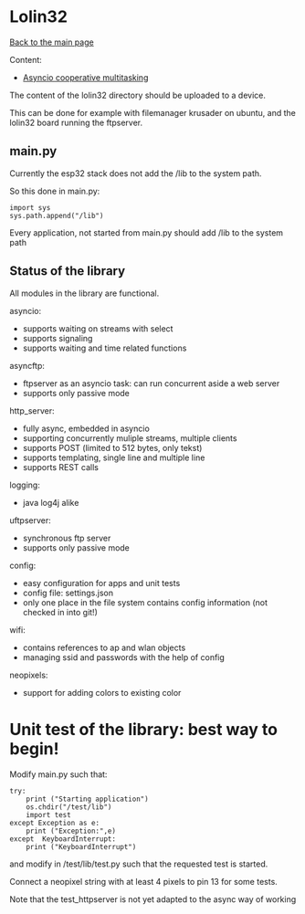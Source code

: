 # Lolin32

[Back to the main page](../readme.md)

Content:
* [Asyncio cooperative multitasking](asyncio.md)

The content of the lolin32 directory should be uploaded to a device.

This can be done for example with filemanager krusader on ubuntu, and the lolin32 board running the ftpserver.

## main.py


Currently the esp32 stack does not add the /lib to the system 
path.

So this done in main.py:

	import sys
	sys.path.append("/lib")


Every application, not started from main.py should add /lib to the system path 


## Status of the library

All modules in the library are functional.

asyncio:
* supports waiting on streams with select
* supports signaling
* supports waiting and time related functions

asyncftp:
* ftpserver as an asyncio task: can run concurrent aside a web server
* supports only passive mode

http_server:
* fully async, embedded in asyncio
* supporting concurrently muliple streams, multiple clients
* supports POST (limited to 512 bytes, only tekst)
* supports templating, single line and multiple line 
* supports REST calls

logging:
* java log4j alike

uftpserver:
* synchronous ftp server
* supports only passive mode

config:
* easy configuration for apps and unit tests
* config file: settings.json
* only one place in the file system contains config information (not checked in into git!)

wifi:
* contains references to ap and wlan objects
* managing ssid and passwords with the help of config

neopixels:
* support for adding colors to existing color


# Unit test of the library: best way to begin!

Modify main.py such that:

	try:
	    print ("Starting application")
	    os.chdir("/test/lib")
	    import test
	except Exception as e:
	    print ("Exception:",e)
	except  KeyboardInterrupt:
	    print ("KeyboardInterrupt")

and modify in /test/lib/test.py such that the requested test is started.

Connect a neopixel string with at least 4 pixels to pin 13 for some tests.	    

Note that the test_httpserver is not yet adapted to the async way of working
